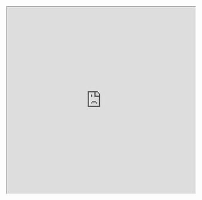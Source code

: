 
<iframe allowfullscreen src="https://theproductiveengineer.net/the-beginners-guide-to-obsidian-notes-step-by-step/" width="100%" height="500" />


## Relevant Points:
- Obsidian Notes is a Markdown-based system that incorporates tags, plugins, and backlinks.
- It provides a clean and easy-to-navigate user interface with various options and panels.
- Vaults are used to organize notes and folders, and multiple vaults can be created based on different functions or topics.
- Notes can be created directly or via links, allowing for easy organization and flexibility.
- Text editing in Obsidian uses Markdown syntax, which allows for text formatting.
- Obsidian has a powerful implementation of linking, including backlinks to other documents and specific sections within a document.
- The Knowledge Graph feature in Obsidian creates a visual representation of the inter-relationships between notes.
- Panes in Obsidian allow for multiple notes or the same note to be displayed side-by-side or vertically.
- Obsidian supports the import of images, audio/video files, and PDFs.
- Tags can be added to notes for easier organization and searching.
- Obsidian offers both core and third-party plugins to enhance its functionality.
- PDF Expert is recommended for editing and annotating PDFs.

## Notable Trends/Insights:
- Obsidian Notes provides a comprehensive set of features for note-taking and organization, making it a powerful productivity tool.
- The use of Markdown syntax allows for efficient text editing and formatting.
- The linking and backlinking capabilities in Obsidian help establish connections between notes and create a knowledge graph for better understanding and navigation.
- The availability of plugins expands the functionality of Obsidian, allowing users to customize their experience.
- The recommendation of PDF Expert highlights the integration of Obsidian with other tools to enhance productivity and workflow.

## Unique Aspects:
- Obsidian Notes stands out for its Markdown-based system, which offers flexibility and efficiency in note-taking.
- The Knowledge Graph feature provides a unique visual representation of note relationships, aiding in knowledge discovery.
- The ability to create notes via links and backlinks allows for a non-linear and flexible approach to note-taking and idea generation.
- The support for importing various file types, including images, audio/video files, and PDFs, enhances the versatility of Obsidian as a note-taking tool.